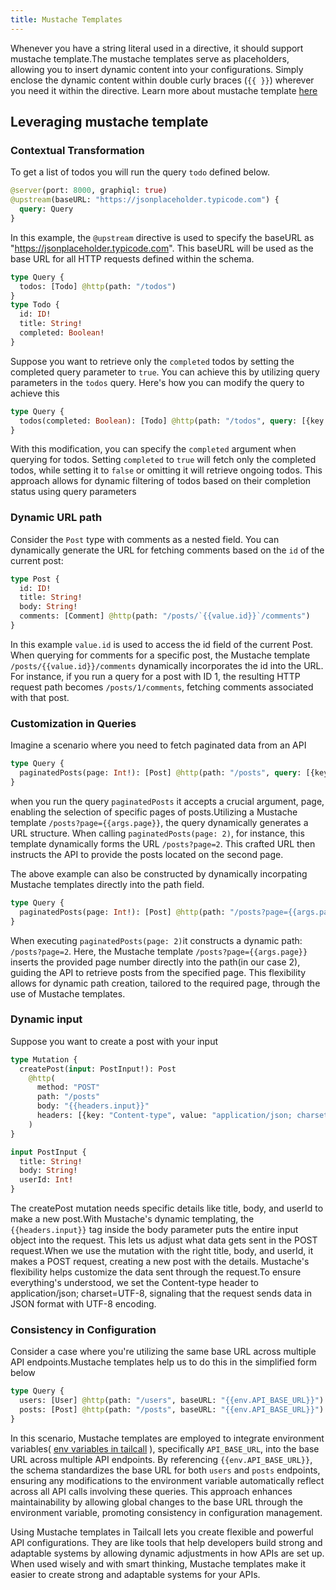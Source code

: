 ```yaml
---
title: Mustache Templates
---
```


Whenever you have a string literal used in a directive, it should support mustache template.The mustache templates serve as placeholders, allowing you to insert dynamic content into your configurations. Simply enclose the dynamic content within double curly braces (`{{ }}`) wherever you need it within the directive.
Learn more about mustache template [here](https://mustache.github.io/)

## Leveraging mustache template

### Contextual Transformation

To get a list of todos you will run the query `todo` defined below.

```graphql
@server(port: 8000, graphiql: true)
@upstream(baseURL: "https://jsonplaceholder.typicode.com") {
  query: Query
}
```

In this example, the `@upstream` directive is used to specify the baseURL as "https://jsonplaceholder.typicode.com". This baseURL will be used as the base URL for all HTTP requests defined within the schema.

```graphql
type Query {
  todos: [Todo] @http(path: "/todos")
}
type Todo {
  id: ID!
  title: String!
  completed: Boolean!
}
```

Suppose you want to retrieve only the `completed` todos by setting the completed query parameter to `true`. You can achieve this by utilizing query parameters in the `todos` query. Here's how you can modify the query to achieve this

```graphql
type Query {
  todos(completed: Boolean): [Todo] @http(path: "/todos", query: [{key: "completed", value: "{{args.completed}}"}])
}
```

With this modification, you can specify the `completed` argument when querying for todos. Setting `completed` to `true` will fetch only the completed todos, while setting it to `false` or omitting it will retrieve ongoing todos. This approach allows for dynamic filtering of todos based on their completion status using query parameters

### Dynamic URL path

Consider the `Post` type with comments as a nested field. You can dynamically generate the URL for fetching comments based on the `id` of the current post:

```graphql
type Post {
  id: ID!
  title: String!
  body: String!
  comments: [Comment] @http(path: "/posts/`{{value.id}}`/comments")
}
```

In this example `value.id` is used to access the id field of the current Post. When querying for comments for a specific post, the Mustache template `/posts/{{value.id}}/comments` dynamically incorporates the id into the URL. For instance, if you run a query for a post with ID 1, the resulting HTTP request path becomes `/posts/1/comments`, fetching comments associated with that post.

### Customization in Queries

Imagine a scenario where you need to fetch paginated data from an API

```graphql
type Query {
  paginatedPosts(page: Int!): [Post] @http(path: "/posts", query: [{key: "page", value: "`{{args.page}}`"}])
}
```

when you run the query `paginatedPosts` it accepts a crucial argument, page, enabling the selection of specific pages of posts.Utilizing a Mustache template `/posts?page={{args.page}}`, the query dynamically generates a URL structure. When calling `paginatedPosts(page: 2)`, for instance, this template dynamically forms the URL `/posts?page=2`. This crafted URL then instructs the API to provide the posts located on the second page.

The above example can also be constructed by dynamically incorpating Mustache templates directly into the path field.

```graphql
type Query {
  paginatedPosts(page: Int!): [Post] @http(path: "/posts?page={{args.page}}")
}
```

When executing `paginatedPosts(page: 2)`it constructs a dynamic path: `/posts?page=2`. Here, the Mustache template `/posts?page={{args.page}}` inserts the provided page number directly into the path(in our case 2), guiding the API to retrieve posts from the specified page. This flexibility allows for dynamic path creation, tailored to the required page, through the use of Mustache templates.

### Dynamic input

Suppose you want to create a post with your input

```graphql
type Mutation {
  createPost(input: PostInput!): Post
    @http(
      method: "POST"
      path: "/posts"
      body: "{{headers.input}}"
      headers: [{key: "Content-type", value: "application/json; charset=UTF-8"}]
    )
}

input PostInput {
  title: String!
  body: String!
  userId: Int!
}
```

The createPost mutation needs specific details like title, body, and userId to make a new post.With Mustache's dynamic templating, the `{{headers.input}}` tag inside the body parameter puts the entire input object into the request. This lets us adjust what data gets sent in the POST request.When we use the mutation with the right title, body, and userId, it makes a POST request, creating a new post with the details. Mustache's flexibility helps customize the data sent through the request.To ensure everything's understood, we set the Content-type header to application/json; charset=UTF-8, signaling that the request sends data in JSON format with UTF-8 encoding.

### Consistency in Configuration

Consider a case where you're utilizing the same base URL across multiple API endpoints.Mustache templates help us to do this in the simplified form below

```graphql
type Query {
  users: [User] @http(path: "/users", baseURL: "{{env.API_BASE_URL}}")
  posts: [Post] @http(path: "/posts", baseURL: "{{env.API_BASE_URL}}")
}
```

In this scenario, Mustache templates are employed to integrate environment variables( [env variables in tailcall](environment-variables.md) ), specifically `API_BASE_URL`, into the base URL across multiple API endpoints. By referencing `{{env.API_BASE_URL}}`, the schema standardizes the base URL for both `users` and `posts` endpoints, ensuring any modifications to the environment variable automatically reflect across all API calls involving these queries. This approach enhances maintainability by allowing global changes to the base URL through the environment variable, promoting consistency in configuration management.

Using Mustache templates in Tailcall lets you create flexible and powerful API configurations. They are like tools that help developers build strong and adaptable systems by allowing dynamic adjustments in how APIs are set up. When used wisely and with smart thinking, Mustache templates make it easier to create strong and adaptable systems for your APIs.
